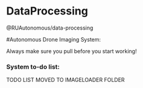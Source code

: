 # DataProcessing

@RUAutonomous/data-processing

#Autonomous Drone Imaging System:

Always make sure you pull before you start working!

### System to-do list:
TODO LIST MOVED TO IMAGELOADER FOLDER
	
	



